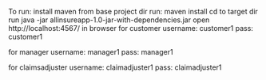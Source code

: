 To run:
install maven
from base project dir run: maven install
cd to target dir
run java -jar allinsureapp-1.0-jar-with-dependencies.jar
open http://localhost:4567/ in browser
for customer
username: customer1
pass: customer1

for manager
username: manager1
pass: manager1

for claimsadjuster
username: claimadjuster1
pass: claimadjuster1